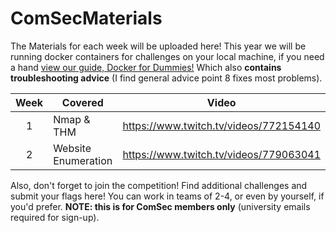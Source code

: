 # ComSecMaterials

The Materials for each week will be uploaded here!
This year we will be running docker containers for challenges on your local machine, if you need a hand [view our guide, Docker for Dummies!](DockerforDummies.pdf) Which also **contains troubleshooting advice** (I find general advice point 8 fixes most problems).

| Week  | Covered | Video |
|:-----:|---------|:-----:|
|1      |Nmap & THM|<https://www.twitch.tv/videos/772154140>|
|2      |Website Enumeration|<https://www.twitch.tv/videos/779063041>|

Also, don't forget to join the competition! Find additional challenges and submit your flags here! You can work in teams of 2-4, or even by yourself, if you'd prefer. **NOTE: this is for ComSec members only** (university emails required for sign-up).

